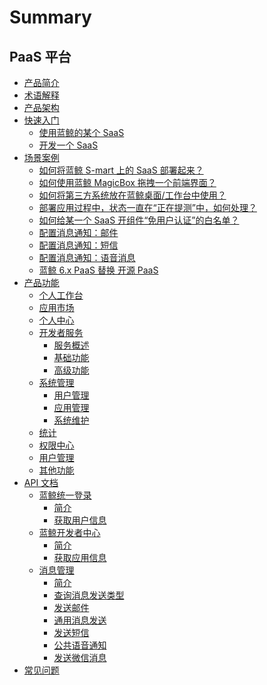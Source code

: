 # Summary

## PaaS 平台
* [产品简介](产品白皮书/产品简介/README.md)
* [术语解释](产品白皮书/术语解释/Term.md)
* [产品架构](产品白皮书/产品架构图/Architecture.md)
* [快速入门]()
    * [使用蓝鲸的某个 SaaS](产品白皮书/快速入门/UsingSaaS.md)
    * [开发一个 SaaS](产品白皮书/快速入门/DevelopAPP.md)
* [场景案例]()
    * [如何将蓝鲸 S-mart 上的 SaaS 部署起来？](产品白皮书/场景案例/SaaSDeployment.md)
    * [如何使用蓝鲸 MagicBox 拖拽一个前端界面？](产品白皮书/场景案例/MagicBox.md)
    * [如何将第三方系统放在蓝鲸桌面/工作台中使用？](产品白皮书/场景案例/ThirdParty.md)
    * [部署应用过程中，状态一直在“正在提测”中，如何处理？](产品白皮书/场景案例/Loading.md)
    * [如何给某一个 SaaS 开组件“免用户认证”的白名单？](产品白皮书/场景案例/White.md)
    * [配置消息通知：邮件](产品白皮书/场景案例/send_mail.md)
    * [配置消息通知：短信](产品白皮书/场景案例/send_sms.md)
    * [配置消息通知：语音消息](产品白皮书/场景案例/send_voice_msg.md)
    * [蓝鲸 6.x PaaS 替换 开源 PaaS](产品白皮书/场景案例/open_source_replacement.md)
* [产品功能]()
    * [个人工作台](产品白皮书/产品功能/PersonalWorkbenchEE.md)
    * [应用市场](产品白皮书/产品功能/DockMarket.md)
    * [个人中心](产品白皮书/产品功能/DockPersonalCenter.md)
    * [开发者服务]()
        * [服务概述](产品白皮书/产品功能/开发者服务/DevServicesInfoEE.md)
        * [基础功能](产品白皮书/产品功能/开发者服务/DevServicesBaseEE.md)
        * [高级功能](产品白皮书/产品功能/开发者服务/DevServicesAdvanceEE.md)
    * [系统管理]()
        * [用户管理](产品白皮书/产品功能/系统管理/UserManageEE.md)
        * [应用管理](产品白皮书/产品功能/系统管理/SaaSManage.md)
        * [系统维护](产品白皮书/产品功能/系统管理/SysOps.md)
    * [统计](产品白皮书/产品功能/DockStatistics.md)
    * [权限中心](产品白皮书/产品功能/DockIAM.md)
    * [用户管理](产品白皮书/产品功能/DockUserManage.md)
    * [其他功能](产品白皮书/产品功能/AdvancedFeature.md)
* [API 文档]()
    * [蓝鲸统一登录]()
        * [简介](6.1/API文档/bk_login/README.md)
        * [获取用户信息](6.1/API文档/bk_login/zh-hans/get_user.md)
    * [蓝鲸开发者中心]()
        * [简介](6.1/API文档/bk_paas/README.md)
        * [获取应用信息](6.1/API文档/bk_paas/zh-hans/get_app_info.md)
    * [消息管理]()
        * [简介](6.1/API文档/cmsi/README.md)
        * [查询消息发送类型](6.1/API文档/cmsi/zh-hans/get_msg_type.md)
        * [发送邮件](6.1/API文档/cmsi/zh-hans/send_mail.md)
        * [通用消息发送](6.1/API文档/cmsi/zh-hans/send_msg.md)
        * [发送短信](6.1/API文档/cmsi/zh-hans/send_sms.md)
        * [公共语音通知](6.1/API文档/cmsi/zh-hans/send_voice_msg.md)
        * [发送微信消息](6.1/API文档/cmsi/zh-hans/send_weixin.md)
* [常见问题](产品白皮书/常见问题/FAQ.md)
